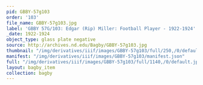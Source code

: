 ```yaml
---
pid: GBBY-57g103
order: '103'
file_name: GBBY-57g103.jpg
label: 'GBBY 57G/103: Edgar (Rip) Miller: Football Player - 1922-1924'
_date: 1922-1924
object_type: glass plate negative
source: http://archives.nd.edu/Bagby/GBBY-57g103.jpg
thumbnail: "/img/derivatives/iiif/images/GBBY-57g103/full/250,/0/default.jpg"
manifest: "/img/derivatives/iiif/images/GBBY-57g103/manifest.json"
full: "/img/derivatives/iiif/images/GBBY-57g103/full/1140,/0/default.jpg"
layout: bagby_item
collection: bagby
---
```

